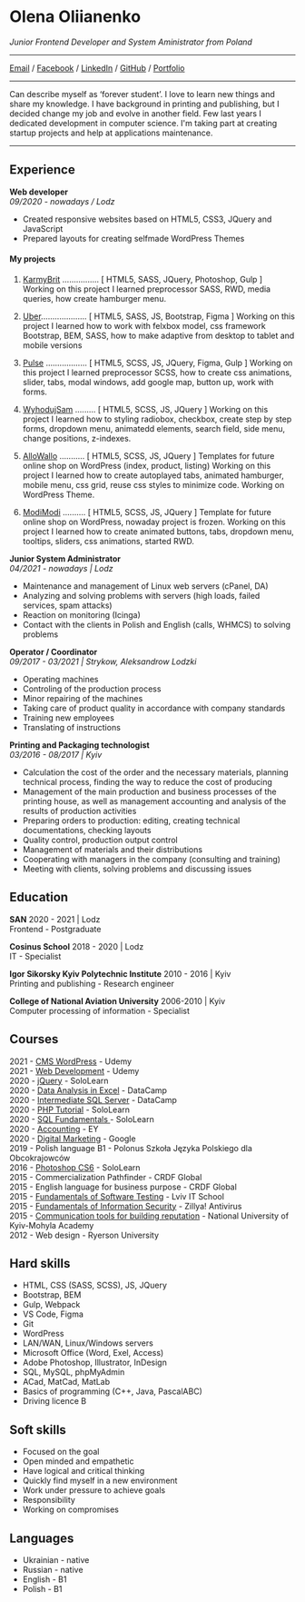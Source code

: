 # Olena Oliianenko

_Junior Frontend Developer and System Aministrator from Poland_ <br>
*****
[Email](mailto:felangelena@gmail.com) / [Facebook](https://www.facebook.com/felangelena/) / [LinkedIn](https://www.linkedin.com/in/felangelena) / [GitHub](https://github.com/felangelena) / [Portfolio](https://felangelena.000webhostapp.com/)
*****
Can describe myself as ‘forever student’. I love to learn new things and share my knowledge. 
I have background in printing and publishing, but I decided change my job and evolve in another field. Few last years I dedicated development in computer science.
I'm taking part at creating startup projects and help at applications maintenance. 
*****

## Experience
**Web developer**<br>
*09/2020 - nowadays / Lodz*
- Created responsive websites based on HTML5, CSS3, JQuery and JavaScript
- Prepared layouts for creating selfmade WordPress Themes

#### My projects
1. [KarmyBrit](https://movie.karmybrit.pl) ................ [ HTML5, SASS, JQuery, Photoshop, Gulp ]    
Working on this project I learned preprocessor SASS, RWD, media queries, how create hamburger menu.
    
2. [Uber](https://felangelena.000webhostapp.com/Uber/).................... [ HTML5, SASS, JS, Bootstrap, Figma ]
Working on this project I learned how to work with felxbox model, css framework Bootstrap, BEM, SASS, how to make adaptive from desktop to tablet and mobile versions
    
3. [Pulse](https://felangelena.000webhostapp.com/Pulse/) .................. [ HTML5, SCSS, JS, JQuery, Figma, Gulp ]
Working on this project I learned preprocessor SCSS, how to create css animations, slider, tabs, modal windows, add google map, button up, work with forms.
    
4. [WyhodujSam](https://felangelena.000webhostapp.com/WyhodujSam/) ......... [ HTML5, SCSS, JS, JQuery ]
Working on this project I learned how to styling radiobox, checkbox, create step by step forms, dropdown menu, animatedd elements, search field, side menu, change positions, z-indexes.
    
5. [AlloWallo](https://felangelena.000webhostapp.com/AlloWallo/) ........... [ HTML5, SCSS, JS, JQuery ] 
Templates for future online shop on WordPress (index, product, listing)
Working on this project I learned how to create autoplayed tabs, animated hamburger, mobile menu, css grid, reuse css styles to minimize code. Working on WordPress Theme.
    
6. [ModiModi](https://felangelena.000webhostapp.com/ModiModi/) .......... [ HTML5, SCSS, JS, JQuery ] 
Template for future online shop on WordPress, nowaday project is frozen.
Working on this project I learned how to create animated buttons, tabs, dropdown menu, tooltips, sliders, css animations, started RWD. 

**Junior System Administrator**<br>
*04/2021 - nowadays | Lodz*
- Maintenance and management of Linux web servers (cPanel, DA)
- Analyzing and solving problems with servers (high loads, failed services, spam attacks)
- Reaction on monitoring (Icinga)
- Contact with the clients in Polish and English (calls, WHMCS) to solving problems

**Operator / Coordinator**<br>
*09/2017 - 03/2021 | Strykow, Aleksandrow Lodzki*
- Operating machines
- Controling of the production process
- Minor repairing of the machines
- Taking care of product quality in accordance with company standards
- Training new employees
- Translating of instructions

**Printing and Packaging technologist**<br>
*03/2016 - 08/2017 | Kyiv*
- Calculation the cost of the order and the necessary materials, planning technical process, finding the way to reduce the cost of producing
- Management of the main production and business processes of the printing house, as well as management accounting and analysis of the results of production activities
- Preparing orders to production: editing, creating technical documentations, checking layouts
- Quality control, production output control
- Management of materials and their distributions
- Cooperating with managers in the company (consulting and training)
- Meeting with clients, solving problems and discussing issues

## Education

**SAN** 2020 - 2021 | Lodz<br>
Frontend - Postgraduate

**Cosinus School** 2018 - 2020 | Lodz<br>
IT - Specialist

**Igor Sikorsky Kyiv Polytechnic Institute** 2010 - 2016 | Kyiv<br>
Printing and publishing - Research engineer

**College of National Aviation University** 2006-2010 | Kyiv<br>
Computer processing of information - Specialist

## Courses

2021 - [CMS WordPress](https://www.udemy.com/certificate/UC-d67596f4-a477-464a-a245-c1a58a07e513/) - Udemy<br>
2021 - [Web Development](https://www.udemy.com/certificate/UC-fee43bfc-c9bb-4ce2-a9ec-13494738e59e/) - Udemy<br>
2020 - [jQuery](https://www.sololearn.com/Certificate/1082-645994/pdf/) - SoloLearn<br>
2020 - [Data Analysis in Excel](https://www.datacamp.com/statement-of-accomplishment/course/07edecef5a01bbdbb3270168e5453da731abaf27) - DataCamp<br>
2020 - [Intermediate SQL Server](https://www.datacamp.com/statement-of-accomplishment/course/069ba42672c063ea939c8fe17ff566c3fab80ef5) - DataCamp<br>
2020 - [PHP Tutorial](https://www.sololearn.com/Certificate/1059-645994/pdf/?mode=download) - SoloLearn<br>
2020 - [SQL Fundamentals ](https://www.sololearn.com/Certificate/1060-645994/pdf/?mode=download) - SoloLearn<br>
2020 - [Accounting](https://courses.prometheus.org.ua:18090/downloads/2b9a3191365d496c83cb392f2c941dd5/Certificate.pdf) - EY<br>
2020 - [Digital Marketing](https://learndigital.withgoogle.com/digitalworkshop-ua/validate-certificate-code) - Google<br>
2019 - Polish language B1 - Polonus Szkoła Języka Polskiego dla Obcokrajowców <br>
2016 - [Photoshop CS6](http://www.sololearn.com/Profile/645994/) - SoloLearn<br>
2015 - Commercialization Pathfinder - CRDF Global<br>
2015 - English language for business purpose - CRDF Global<br>
2015 - [Fundamentals of Software Testing](http://courses.prometheus.org.ua:18090/downloads/9015ab30c21042b99572280a25404b27/Certificate.pdf) - Lviv IT School<br>
2015 - [Fundamentals of Information Security](http://edx.prometheus.org.ua:18090/downloads/629afa0e925f47dd9d5ce45f09524d17/Certificate.pdf) - Zillya! Antivirus<br>
2015 - [Communication tools for building reputation](http://courses.prometheus.org.ua:18090/downloads/f6de5eebf58744058f842b1f336867df/Certificate.pdf) - National University of Kyiv-Mohyla Academy<br>
2012 - Web design - Ryerson University<br>

## Hard skills
- HTML, CSS (SASS, SCSS), JS, JQuery
- Bootstrap, BEM
- Gulp, Webpack
- VS Code, Figma
- Git
- WordPress
- LAN/WAN, Linux/Windows servers
- Microsoft Office (Word, Exel, Access)
- Adobe Photoshop, Illustrator, InDesign
- SQL, MySQL, phpMyAdmin
- ACad, MatCad, MatLab
- Basics of programming (C++, Java, PascalABC)
- Driving licence B

## Soft skills

- Focused on the goal
- Open minded and empathetic
- Have logical and critical thinking
- Quickly find myself in a new environment
- Work under pressure to achieve goals
- Responsibility
- Working on compromises

## Languages

- Ukrainian - native
- Russian - native
- English - B1
- Polish - B1
